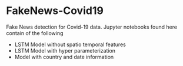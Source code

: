# FakeNews-Covid19
Fake News detection for Covid-19 data. Jupyter notebooks found here contain of the following
<ul>
  <li>LSTM Model without spatio temporal features</li>
  <li>LSTM Model with hyper parameterization</li>
  <li>Model with country and date information</li>
</ul>
